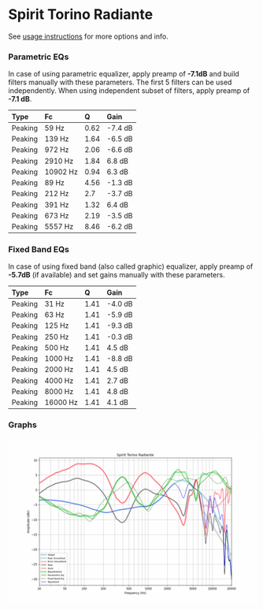 # Spirit Torino Radiante
See [usage instructions](https://github.com/jaakkopasanen/AutoEq#usage) for more options and info.

### Parametric EQs
In case of using parametric equalizer, apply preamp of **-7.1dB** and build filters manually
with these parameters. The first 5 filters can be used independently.
When using independent subset of filters, apply preamp of **-7.1 dB**.

| Type    | Fc       |    Q | Gain    |
|:--------|:---------|:-----|:--------|
| Peaking | 59 Hz    | 0.62 | -7.4 dB |
| Peaking | 139 Hz   | 1.64 | -6.5 dB |
| Peaking | 972 Hz   | 2.06 | -6.6 dB |
| Peaking | 2910 Hz  | 1.84 | 6.8 dB  |
| Peaking | 10902 Hz | 0.94 | 6.3 dB  |
| Peaking | 89 Hz    | 4.56 | -1.3 dB |
| Peaking | 212 Hz   | 2.7  | -3.7 dB |
| Peaking | 391 Hz   | 1.32 | 6.4 dB  |
| Peaking | 673 Hz   | 2.19 | -3.5 dB |
| Peaking | 5557 Hz  | 8.46 | -6.2 dB |

### Fixed Band EQs
In case of using fixed band (also called graphic) equalizer, apply preamp of **-5.7dB**
(if available) and set gains manually with these parameters.

| Type    | Fc       |    Q | Gain    |
|:--------|:---------|:-----|:--------|
| Peaking | 31 Hz    | 1.41 | -4.0 dB |
| Peaking | 63 Hz    | 1.41 | -5.9 dB |
| Peaking | 125 Hz   | 1.41 | -9.3 dB |
| Peaking | 250 Hz   | 1.41 | -0.3 dB |
| Peaking | 500 Hz   | 1.41 | 4.5 dB  |
| Peaking | 1000 Hz  | 1.41 | -8.8 dB |
| Peaking | 2000 Hz  | 1.41 | 4.5 dB  |
| Peaking | 4000 Hz  | 1.41 | 2.7 dB  |
| Peaking | 8000 Hz  | 1.41 | 4.8 dB  |
| Peaking | 16000 Hz | 1.41 | 4.1 dB  |

### Graphs
![](./Spirit%20Torino%20Radiante.png)